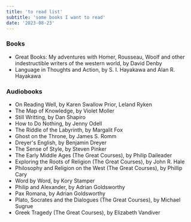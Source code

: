 ```yaml
---
title: 'to read list'
subtitle: 'some books I want to read'
date: '2023-08-23'
---
```


### Books

- Great Books: My adventures with Homer, Rousseau, Woolf and other indestructible writers of the western world, by David Denby
- Language in Thoughts and Action, by S. I. Hayakawa and Alan R. Hayakawa


### Audiobooks

- On Reading Well, by Karen Swallow Prior, Leland Ryken
- The Map of Knowledge, by Violet Moller
- Still Writting, by Dan Shapiro
- How to Do Nothing, by Jenny Odell
- The Riddle of the Labyrinth, by Margalit Fox
- Ghost on the Throne, by James S. Romm
- Dreyer's English, by Benjamin Dreyer
- The Sense of Style, by Steven Pinker
- The Early Middle Ages (The Great Courses), by Philip Daileader
- Exploring the Roots of Religion (The Great Courses), by John R. Hale
- Philosophy and Religion on the West (The Great Courses), by Phillip Cary
- Word by Word, by Kory Stamper
- Philip and Alexander, by Adrian Goldsworthy
- Pax Romana, by Adrian Goldsworthy
- Plato, Socrates and the Dialogues (The Great Courses), by Michael Sugrue
- Greek Tragedy (The Great Courses), by Elizabeth Vandiver
